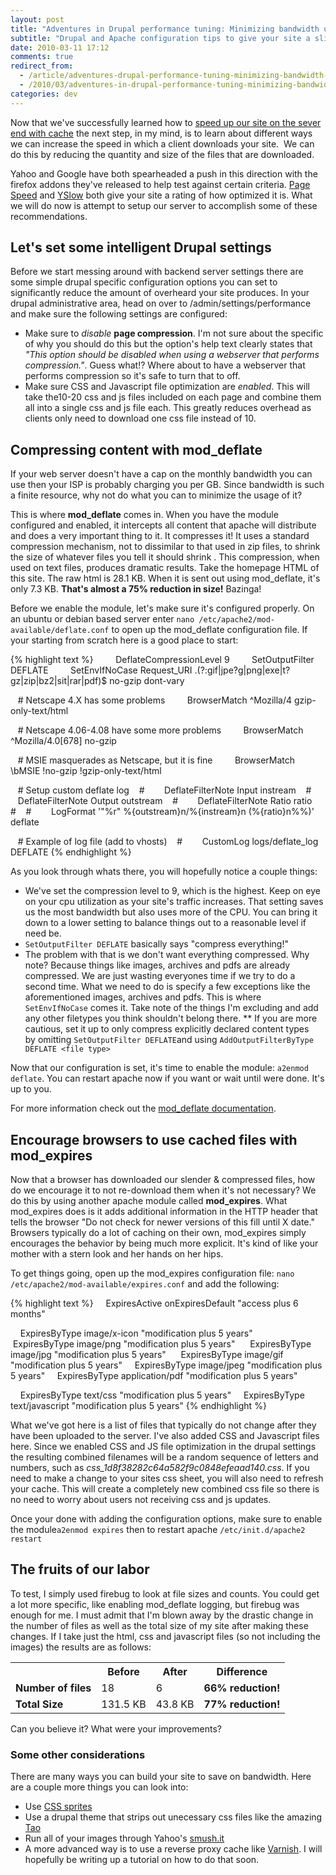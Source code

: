 ```yaml
---
layout: post
title: "Adventures in Drupal performance tuning: Minimizing bandwidth usage"
subtitle: "Drupal and Apache configuration tips to give your site a slimmer figure"
date: 2010-03-11 17:12
comments: true
redirect_from:
  - /article/adventures-drupal-performance-tuning-minimizing-bandwidth-usage
  - /2010/03/adventures-in-drupal-performance-tuning-minimizing-bandwidth-usage/
categories: dev
---
```

Now that we've successfully learned how to [speed up our site on the sever end with cache](http://mattmcman.us/article/adventures-drupal-performance-tuning-php-caching) the next step, in my mind, is to learn about different ways we can increase the speed in which a client downloads your site.  We can do this by reducing the quantity and size of the files that are downloaded.

Yahoo and Google have both spearheaded a push in this direction with the firefox addons they've released to help test against certain criteria. [Page Speed](http://code.google.com/speed/page-speed/) and [YSlow](http://developer.yahoo.com/yslow/) both give your site a rating of how optimized it is. What we will do now is attempt to setup our server to accomplish some of these recommendations.
<!--break-->
## Let's set some intelligent Drupal settings

Before we start messing around with backend server settings there are some simple drupal specific configuration options you can set to significantly reduce the amount of overheard your site produces. In your drupal administrative area, head on over to /admin/settings/performance and make sure the following settings are configured:

* Make sure to *disable* **page compression**. I'm not sure about the specific of why you should do this but the option's help text clearly states that *"This option should be disabled when using a webserver that performs compression."*. Guess what!? Where about to have a webserver that performs compression so it's safe to turn that to off.
* Make sure CSS and Javascript file optimization are *enabled*. This will take the10-20 css and js files included on each page and combine them all into a single css and js file each. This greatly reduces overhead as clients only need to download one css file instead of 10.

## Compressing content with mod_deflate

If your web server doesn't have a cap on the monthly bandwidth you can use then your ISP is probably charging you per GB. Since bandwidth is such a finite resource, why not do what you can to minimize the usage of it?

This is where **mod_deflate** comes in. When you have the module configured and enabled, it intercepts all content that apache will distribute and does a very important thing to it. It compresses it! It uses a standard compression mechanism, not to dissimilar to that used in zip files, to shrink the size of whatever files you tell it should shrink . This compression, when used on text files, produces dramatic results. Take the homepage HTML of this site. The raw html is 28.1 KB. When it is sent out using mod_deflate, it's only 7.3 KB. **That's almost a 75% reduction in size!** Bazinga!

Before we enable the module, let's make sure it's configured properly. On an ubuntu or debian based server enter `nano /etc/apache2/mod-available/deflate.conf` to open up the mod_deflate configuration file. If your starting from scratch here is a good place to start:

{% highlight text %}
<IfModule mod_deflate.c>
        DeflateCompressionLevel 9
        SetOutputFilter DEFLATE
        SetEnvIfNoCase Request_URI \.(?:gif|jpe?g|png|exe|t?gz|zip|bz2|sit|rar|pdf)$ no-gzip dont-vary

   # Netscape 4.X has some problems
        BrowserMatch ^Mozilla/4 gzip-only-text/html

   # Netscape 4.06-4.08 have some more problems
        BrowserMatch ^Mozilla/4\.0[678] no-gzip

   # MSIE masquerades as Netscape, but it is fine
        BrowserMatch \bMSIE !no-gzip !gzip-only-text/html

   # Setup custom deflate log
   #        DeflateFilterNote Input instream
   #        DeflateFilterNote Output outstream
   #        DeflateFilterNote Ratio ratio
   #
   #        LogFormat '"%r" %{outstream}n/%{instream}n (%{ratio}n%%)' deflate

   # Example of log file (add to vhosts)
   #        CustomLog logs/deflate_log DEFLATE
</IfModule>
{% endhighlight %}

As you look through whats there, you will hopefully notice a couple things:

* We've set the compression level to 9, which is the highest. Keep on eye on your cpu utilization as your site's traffic increases. That setting saves us the most bandwidth but also uses more of the CPU. You can bring it down to a lower setting to balance things out to a reasonable level if need be.
* `SetOutputFilter DEFLATE` basically says "compress everything!"
* The problem with that is we don't want everything compressed. Why note? Because things like images, archives and pdfs are already compressed. We are just wasting everyones time if we try to do a second time. What we need to do is specify a few exceptions like the aforementioned images, archives and pdfs. This is where `SetEnvIfNoCase` comes it. Take note of the things I'm excluding and add any other filetypes you think shouldn't belong there.
** If you are more cautious, set it up to only compress explicitly declared content types by omitting `SetOutputFilter DEFLATE`and using `AddOutputFilterByType DEFLATE <file type>`

Now that our configuration is set, it's time to enable the module: `a2enmod deflate`. You can restart apache now if you want or wait until were done. It's up to you. 

For more information check out the [mod_deflate documentation](http://httpd.apache.org/docs/2.0/mod/mod_deflate.html).

## Encourage browsers to use cached files with mod_expires

Now that a browser has downloaded our slender & compressed files, how do we encourage it to not re-download them when it's not necessary? We do this by using another apache module called **mod_expires**. What mod_expires does is it adds additional information in the HTTP header that tells the browser "Do not check for newer versions of this fill until X date." Browsers typically do a lot of caching on their own, mod_expires simply encourages the behavior by being much more explicit. It's kind of like your mother with a stern look and her hands on her hips. 

To get things going, open up the mod_expires configuration file: `nano /etc/apache2/mod-available/expires.conf` and add the following:

{% highlight text %}
<IfModule mod_expires.c>
    ExpiresActive onExpiresDefault "access plus 6 months"

    ExpiresByType image/x-icon "modification plus 5 years" 
    ExpiresByType image/png "modification plus 5 years" 
    ExpiresByType image/jpg "modification plus 5 years" 
    ExpiresByType image/gif "modification plus 5 years"
    ExpiresByType image/jpeg "modification plus 5 years"
    ExpiresByType application/pdf "modification plus 5 years"

    ExpiresByType text/css "modification plus 5 years"
    ExpiresByType text/javascript "modification plus 5 years"
</IfModule>
{% endhighlight %}

What we've got here is a list of files that typically do not change after they have been uploaded to the server. I've also added CSS and Javascript files here. Since we enabled CSS and JS file optimization in the drupal settings the resulting combined filenames will be a random sequence of letters and numbers, such as *css_1d8f38282c64a582f9c0848efeaad140.css*. If you need to make a change to your sites css sheet, you will also need to refresh your cache. This will create a completely new combined css file so there is no need to worry about users not receiving css and js updates. 

Once your done with adding the configuration options, make sure to enable the module`a2enmod expires` then to restart apache `/etc/init.d/apache2 restart`

## The fruits of our labor

To test, I simply used firebug to look at file sizes and counts. You could get a lot more specific, like enabling mod_deflate logging, but firebug was enough for me. I must admit that I'm blown away by the drastic change in the number of files as well as the total size of my site after making these changes. If I take just the html, css and javascript files (so not including the images) the results are as follows:

<table>
<tr><th></th><th>Before</th><th>After</th><th>Difference</th></tr>
<tr><td><strong>Number of files</strong></td><td>18</td><td>6</td><td><strong>66% reduction!</strong></td></tr>
<tr><td><strong>Total Size</strong></td><td>131.5 KB</td><td>43.8 KB</td><td><strong>77% reduction!</strong></td></tr>
</table>

Can you believe it? What were your improvements?

### Some other considerations

There are many ways you can build your site to save on bandwidth. Here are a couple more things you can look into:

* Use [CSS sprites](http://www.alistapart.com/articles/sprites/)
* Use a drupal theme that strips out unecessary css files like the amazing [Tao](http://code.developmentseed.org/tao) 
* Run all of your images through Yahoo's [smush.it](http://www.smushit.com/ysmush.it/)
* A more advanced way is to use a reverse proxy cache like [Varnish](http://varnish-cache.org/). I will hopefully be writing up a tutorial on how to do that soon.
